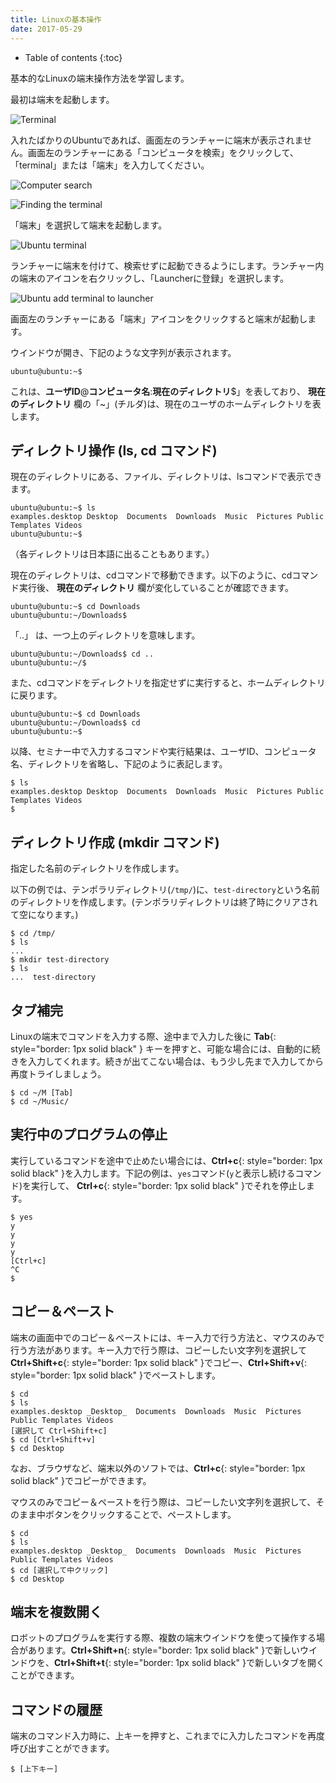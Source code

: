 ```yaml
---
title: Linuxの基本操作
date: 2017-05-29
---
```


- Table of contents
{:toc}

基本的なLinuxの端末操作方法を学習します。

最初は端末を起動します。

![Terminal](images/terminal-icon.png)

入れたばかりのUbuntuであれば、画面左のランチャーに端末が表示されません。画面左のランチャーにある「コンピュータを検索」をクリックして、「terminal」または「端末」を入力してください。

![Computer search](images/ubuntu_computer_search_icon.png)

![Finding the terminal](images/ubuntu_find_terminal.png)

「端末」を選択して端末を起動します。

![Ubuntu terminal](images/ubuntu_started_terminal.png)

ランチャーに端末を付けて、検索せずに起動できるようにします。ランチャー内の端末のアイコンを右クリックし、「Launcherに登録」を選択します。

![Ubuntu add terminal to launcher](images/ubuntu_add_terminal_to_launcher.png)

画面左のランチャーにある「端末」アイコンをクリックすると端末が起動します。

ウインドウが開き、下記のような文字列が表示されます。

```shell
ubuntu@ubuntu:~$
```

これは、__ユーザID__@__コンピュータ名__:__現在のディレクトリ__$」を表しており、 __現在のディレクトリ__ 欄の「~」(チルダ)は、現在のユーザのホームディレクトリを表します。

## ディレクトリ操作 (ls, cd コマンド)

現在のディレクトリにある、ファイル、ディレクトリは、lsコマンドで表示できます。

```shell
ubuntu@ubuntu:~$ ls
examples.desktop Desktop  Documents  Downloads  Music  Pictures Public Templates Videos
ubuntu@ubuntu:~$
```

（各ディレクトリは日本語に出ることもあります。）

現在のディレクトリは、cdコマンドで移動できます。以下のように、cdコマンド実行後、 __現在のディレクトリ__ 欄が変化していることが確認できます。

```shell
ubuntu@ubuntu:~$ cd Downloads
ubuntu@ubuntu:~/Downloads$
```

「..」 は、一つ上のディレクトリを意味します。

```shell
ubuntu@ubuntu:~/Downloads$ cd ..
ubuntu@ubuntu:~/$
```

また、cdコマンドをディレクトリを指定せずに実行すると、ホームディレクトリに戻ります。

```shell
ubuntu@ubuntu:~$ cd Downloads
ubuntu@ubuntu:~/Downloads$ cd
ubuntu@ubuntu:~$
```

以降、セミナー中で入力するコマンドや実行結果は、ユーザID、コンピュータ名、ディレクトリを省略し、下記のように表記します。

```shell
$ ls
examples.desktop Desktop  Documents  Downloads  Music  Pictures Public Templates Videos
$
```

## ディレクトリ作成 (mkdir コマンド)

指定した名前のディレクトリを作成します。

以下の例では、テンポラリディレクトリ(`/tmp/`)に、`test-directory`という名前のディレクトリを作成します。(テンポラリディレクトリは終了時にクリアされて空になります。)

```shell
$ cd /tmp/
$ ls
...
$ mkdir test-directory
$ ls
...  test-directory
```

## タブ補完

Linuxの端末でコマンドを入力する際、途中まで入力した後に __Tab__{: style="border: 1px solid black" } キーを押すと、可能な場合には、自動的に続きを入力してくれます。続きが出てこない場合は、もう少し先まで入力してから再度トライしましょう。

```shell
$ cd ~/M [Tab]
$ cd ~/Music/
```

## 実行中のプログラムの停止

実行しているコマンドを途中で止めたい場合には、__Ctrl+c__{: style="border: 1px solid black" }を入力します。下記の例は、`yes`コマンド(`y`と表示し続けるコマンド)を実行して、 __Ctrl+c__{: style="border: 1px solid black" }でそれを停止します。

```shell
$ yes
y
y
y
y
[Ctrl+c]
^C
$
```

## コピー＆ペースト

端末の画面中でのコピー＆ペーストには、キー入力で行う方法と、マウスのみで行う方法があります。キー入力で行う際は、コピーしたい文字列を選択して __Ctrl+Shift+c__{: style="border: 1px solid black" }でコピー、__Ctrl+Shift+v__{: style="border: 1px solid black" }でペーストします。

```shell
$ cd
$ ls
examples.desktop _Desktop_  Documents  Downloads  Music  Pictures Public Templates Videos
[選択して Ctrl+Shift+c]
$ cd [Ctrl+Shift+v]
$ cd Desktop
```

なお、ブラウザなど、端末以外のソフトでは、__Ctrl+c__{: style="border: 1px solid black" }でコピーができます。

マウスのみでコピー＆ペーストを行う際は、コピーしたい文字列を選択して、そのまま中ボタンをクリックすることで、ペーストします。

```shell
$ cd
$ ls
examples.desktop _Desktop_  Documents  Downloads  Music  Pictures Public Templates Videos
$ cd [選択して中クリック]
$ cd Desktop
```

## 端末を複数開く

ロボットのプログラムを実行する際、複数の端末ウインドウを使って操作する場合があります。__Ctrl+Shift+n__{: style="border: 1px solid black" }で新しいウインドウを、__Ctrl+Shift+t__{: style="border: 1px solid black" }で新しいタブを開くことができます。

## コマンドの履歴

端末のコマンド入力時に、上キーを押すと、これまでに入力したコマンドを再度呼び出すことができます。

```shell
$ [上下キー]
```
